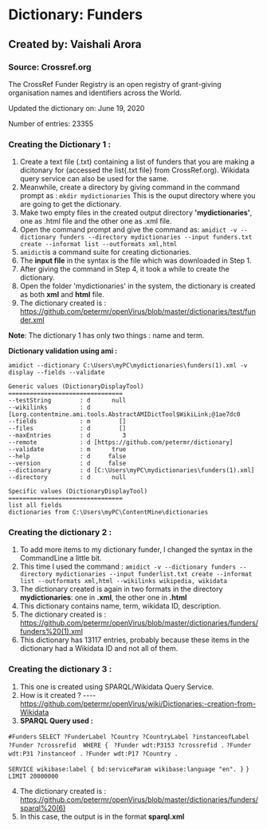 # Dictionary: Funders
## Created by: Vaishali Arora

### Source: Crossref.org

The CrossRef Funder Registry is an open registry of grant-giving organisation names and identifiers across the World.

Updated the dictionary on: June 19, 2020

Number of entries: 23355

### Creating the Dictionary 1 :
1. Create a text file (.txt) containing a list of funders that you are making a dicitonary for (accessed the list{.txt file} from CrossRef.org). Wikidata query service can also be used for the same.
2. Meanwhile, create a directory by giving command in the command prompt as : `mkdir mydictionaries` This is the ouput directory where you are going to get the dictionary.
3. Make two empty files in the created output directory **'mydictionaries'**, one as .html file and the other one as .xml file.
4. Open the command prompt and give the command as: `amidict -v --dictionary funders --directory mydictionaries --input funders.txt create --informat list --outformats xml,html`
5. `amidict`is a command suite for creating dictionaries.
6. The **input file** in the syntax is the file which was downloaded in Step 1.
7. After giving the command in Step 4, it took a while to create the dictionary.
8. Open the folder 'mydictionaries' in the system, the dictionary is created as both **xml** and **html** file.
9. The dictionary created is :   https://github.com/petermr/openVirus/blob/master/dictionaries/test/funder.xml

**Note**: The dictionary 1 has only two things : name and term.

**Dictionary validation using ami :**


`amidict --dictionary C:\Users\myPC\mydictionaries\funders(1).xml -v display --fields --validate`
```
Generic values (DictionaryDisplayTool)
================================
--testString        : d      null
--wikilinks         : d [Lorg.contentmine.ami.tools.AbstractAMIDictTool$WikiLink;@1ae7dc0
--fields            : m        []
--files             : d        []
--maxEntries        : d         3
--remote            : d [https://github.com/petermr/dictionary]
--validate          : m      true
--help              : d     false
--version           : d     false
--dictionary        : d [C:\Users\myPC\mydictionaries\funders(1).xml]
--directory         : d      null

Specific values (DictionaryDisplayTool)
================================
list all fields
dictionaries from C:\Users\myPC\ContentMine\dictionaries
```


### Creating the dictionary 2 :
1. To add more items to my dictionary funder, I changed the syntax in the CommandLine a little bit. 
2. This time I used the command : `amidict -v --dictionary funders --directory mydictionaries --input funderlist.txt create --informat list --outformats xml,html --wikilinks wikipedia, wikidata`
3. The dictionary created is again in two formats in the directory **mydictionaries**: one in **.xml**, the other one in **.html**
4. This dictionary contains name, term, wikidata ID, description.
5. The dictionary created is : https://github.com/petermr/openVirus/blob/master/dictionaries/funders/funders%20(1).xml
6. This dictionary has 13117 entries, probably because these items in the dictionary had a Wikidata ID and not all of them.

### Creating the dictionary 3 :
1. This one is created using SPARQL/Wikidata Query Service.
2. How is it created ?  ---- https://github.com/petermr/openVirus/wiki/Dictionaries:-creation-from-Wikidata
3. **SPARQL Query used :**

`#Funders`
`SELECT ?FunderLabel ?Country ?CountryLabel ?instanceofLabel  ?Funder ?crossrefid  WHERE {`
 ` ?Funder wdt:P3153 ?crossrefid .`
  `?Funder wdt:P31 ?instanceof .`
  `?Funder wdt:P17 ?Country .`
  
 
  `SERVICE wikibase:label { bd:serviceParam wikibase:language "en". }`
`}`
`LIMIT 20000000`


4. The dictionary created is : https://github.com/petermr/openVirus/blob/master/dictionaries/funders/sparql%20(6)
5. In this case, the output is in the format **sparql.xml**
